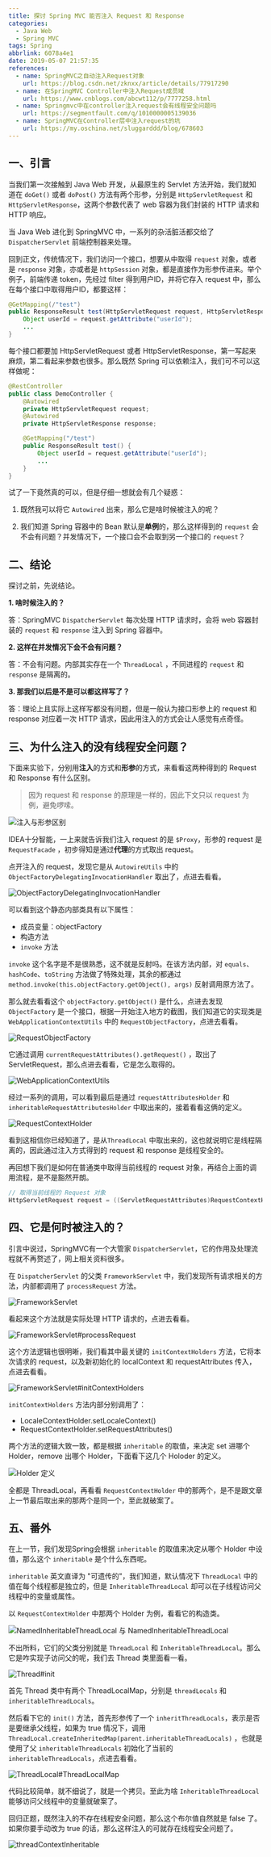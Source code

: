 ```yaml
---
title: 探讨 Spring MVC 能否注入 Request 和 Response
categories:
  - Java Web
  - Spring MVC
tags: Spring
abbrlink: 6078a4e1
date: 2019-05-07 21:57:35
references:
  - name: SpringMVC之自动注入Request对象
    url: https://blog.csdn.net/zknxx/article/details/77917290
  - name: 在SpringMVC Controller中注入Request成员域
    url: https://www.cnblogs.com/abcwt112/p/7777258.html
  - name: Springmvc中在controller注入request会有线程安全问题吗
    url: https://segmentfault.com/q/1010000005139036
  - name: SpringMVC在Controller层中注入request的坑
    url: https://my.oschina.net/sluggarddd/blog/678603
---
```


## 一、引言

当我们第一次接触到 Java Web 开发，从最原生的 Servlet 方法开始，我们就知道在 `doGet()` 或者 `doPost()` 方法有两个形参，分别是 `HttpServletRequest` 和 `HttpServletResponse`，这两个参数代表了 web 容器为我们封装的 HTTP 请求和 HTTP 响应。

当 Java Web 进化到 SpringMVC 中，一系列的杂活脏活都交给了 `DispatcherServlet` 前端控制器来处理。

回到正文，传统情况下，我们访问一个接口，想要从中取得 `request` 对象，或者是 `response` 对象，亦或者是 `httpSession` 对象，都是直接作为形参传进来。举个例子，前端传递 token，先经过 filter 得到用户ID，并将它存入 request 中，那么在每个接口中取得用户ID，都要这样：

```java
@GetMapping(/"test")
public ResponseResult test(HttpServletRequest request, HttpServletResponse response) {
    Object userId = request.getAttribute("userId");
    ...
}
```

每个接口都要加 HttpServletRequest 或者 HttpServletResponse，第一写起来麻烦，第二看起来参数也很多。那么既然 Spring 可以依赖注入，我们可不可以这样做呢：

```java
@RestController
public class DemoController {
    @Autowired
    private HttpServletRequest request;
    @Autowired
    private HttpServletResponse response;

    @GetMapping("/test")
    public ResponseResult test() {
        Object userId = request.getAttribute("userId");
        ...
    }
}
```

试了一下竟然真的可以，但是仔细一想就会有几个疑惑：

1. 既然我可以将它 `Autowired` 出来，那么它是啥时候被注入的呢？

2. 我们知道 Spring 容器中的 Bean 默认是**单例**的，那么这样得到的 `request` 会不会有问题？并发情况下，一个接口会不会取到另一个接口的 `request`？

## 二、结论

探讨之前，先说结论。

**1. 啥时候注入的？**

答：SpringMVC `DispatcherServlet` 每次处理 HTTP 请求时，会将 web 容器封装的 `request` 和 `response` 注入到 Spring 容器中。

**2. 这样在并发情况下会不会有问题？**

答：不会有问题。内部其实存在一个 `ThreadLocal` ，不同进程的 `request` 和 `response` 是隔离的。

**3. 那我们以后是不是可以都这样写了？**

答：理论上且实际上这样写都没有问题，但是一般认为接口形参上的 request 和 response 对应着一次 HTTP 请求，因此用注入的方式会让人感觉有点奇怪。

## 三、为什么注入的没有线程安全问题？

下面来实验下，分别用**注入**的方式和**形参**的方式，来看看这两种得到的 Request 和 Response 有什么区别。

> 因为 request 和 response 的原理是一样的，因此下文只以 request 为例，避免啰嗦。

![注入与形参区别](https://cdn.jsdelivr.net/gh/jitwxs/cdn/blog/posts/201905/201905072146306.png)

IDEA十分智能，一上来就告诉我们注入 request 的是 `$Proxy`，形参的 request 是 `RequestFacade` ，初步得知是通过**代理**的方式取出 request。

点开注入的 request，发现它是从 `AutowireUtils` 中的 `ObjectFactoryDelegatingInvocationHandler` 取出了，点进去看看。

![ObjectFactoryDelegatingInvocationHandler](https://cdn.jsdelivr.net/gh/jitwxs/cdn/blog/posts/201905/20190507214813216.png)

可以看到这个静态内部类具有以下属性：

- 成员变量：objectFactory
- 构造方法
- `invoke` 方法

`invoke` 这个名字是不是很熟悉，这不就是反射吗。在该方法内部，对 `equals`、`hashCode`、`toString` 方法做了特殊处理，其余的都通过 `method.invoke(this.objectFactory.getObject(), args)` 反射调用原方法了。

那么就去看看这个 `objectFactory.getObject()` 是什么，点进去发现 `ObjectFactory` 是一个接口，根据一开始注入地方的截图，我们知道它的实现类是 `WebApplicationContextUtils` 中的 `RequestObjectFactory`，点进去看看。

![RequestObjectFactory](https://cdn.jsdelivr.net/gh/jitwxs/cdn/blog/posts/201909/20190912001318208.png)

它通过调用 `currentRequestAttributes().getRequest()` ，取出了 ServletRequest，那么点进去看看，它是怎么取得的。

![WebApplicationContextUtils](https://cdn.jsdelivr.net/gh/jitwxs/cdn/blog/posts/201905/20190507214950544.png)

经过一系列的调用，可以看到最后是通过 `requestAttributesHolder` 和 `inheritableRequestAttributesHolder` 中取出来的，接着看看这俩的定义。

![RequestContextHolder](https://cdn.jsdelivr.net/gh/jitwxs/cdn/blog/posts/201905/20190507215041626.png)

看到这相信你已经知道了，是从`ThreadLocal` 中取出来的，这也就说明它是线程隔离的，因此通过注入方式得到的 request 和 response 是线程安全的。

再回想下我们是如何在普通类中取得当前线程的 request 对象，再结合上面的调用流程，是不是豁然开朗。

```java
// 取得当前线程的 Request 对象
HttpServletRequest request = ((ServletRequestAttributes)RequestContextHolder.getRequestAttributes()).getRequest();
```

## 四、它是何时被注入的？

引言中说过，SpringMVC有一个大管家 `DispatcherServlet`，它的作用及处理流程就不再赘述了，网上相关资料很多。

在 `DispatcherServlet` 的父类 `FrameworkServlet` 中，我们发现所有请求相关的方法，内部都调用了 `processRequest` 方法。

![FrameworkServlet](https://cdn.jsdelivr.net/gh/jitwxs/cdn/blog/posts/201905/20190507215117497.png)

看起来这个方法就是实际处理 HTTP 请求的，点进去看看。

![FrameworkServlet#processRequest](https://cdn.jsdelivr.net/gh/jitwxs/cdn/blog/posts/201905/20190507215152502.png)

这个方法逻辑也很明晰，我们看其中最关键的 `initContextHolders` 方法，它将本次请求的 request，以及新初始化的 localContext 和 requestAttributes 传入，点进去看看。

![FrameworkServlet#initContextHolders](https://cdn.jsdelivr.net/gh/jitwxs/cdn/blog/posts/201905/201905072152303.png)

`initContextHolders` 方法内部分别调用了：

-  LocaleContextHolder.setLocaleContext()
-  RequestContextHolder.setRequestAttributes()

两个方法的逻辑大致一致，都是根据 `inheritable` 的取值，来决定 set 进哪个 Holder，remove 出哪个 Holder，下面看下这几个 Holoder 的定义。

![Holder 定义](https://cdn.jsdelivr.net/gh/jitwxs/cdn/blog/posts/201905/2019050721530387.png)

全都是 ThreadLocal，再看看 `RequestContextHolder` 中的那两个，是不是跟文章上一节最后取出来的那两个是同一个，至此就破案了。

## 五、番外

在上一节，我们发现Spring会根据 `inheritable` 的取值来决定从哪个 Holder 中设值，那么这个 `inheritable` 是个什么东西呢。

`inheritable` 英文直译为 "可遗传的"，我们知道，默认情况下 `ThreadLocal` 中的值在每个线程都是独立的，但是 `InheritableThreadLocal` 却可以在子线程访问父线程中的变量或属性。

以 `RequestContextHolder` 中那两个 Holder 为例，看看它的构造类。

![NamedInheritableThreadLocal 与 NamedInheritableThreadLocal](https://cdn.jsdelivr.net/gh/jitwxs/cdn/blog/posts/201905/20190507215344783.png)

不出所料，它们的父类分别就是 `ThreadLocal` 和 `InheritableThreadLocal`。那么它是咋实现子访问父的呢，我们去 Thread 类里面看一看。

![Thread#init](https://cdn.jsdelivr.net/gh/jitwxs/cdn/blog/posts/201905/20190507215420670.png)

首先 Thread 类中有两个 ThreadLocalMap，分别是 `threadLocals` 和 `inheritableThreadLocals`。

然后看下它的 `init()` 方法，首先形参传了一个 `inheritThreadLocals`，表示是否是要继承父线程，如果为 true 情况下，调用 `ThreadLocal.createInheritedMap(parent.inheritableThreadLocals)` ，也就是使用了父 `inheritableThreadLocals` 初始化了当前的 `inheritableThreadLocals`，点进去看看。

![ThreadLocal#ThreadLocalMap](https://cdn.jsdelivr.net/gh/jitwxs/cdn/blog/posts/201905/20190507215449827.png)

代码比较简单，就不细说了，就是一个拷贝。至此为啥 `InheritableThreadLocal` 能够访问父线程中的变量就破案了。

回归正题，既然注入的不存在线程安全问题，那么这个布尔值自然就是 false 了。如果你要手动改为 true 的话，那么这样注入的可就存在线程安全问题了。

![threadContextInheritable](https://cdn.jsdelivr.net/gh/jitwxs/cdn/blog/posts/201905/20190507215519437.png)
